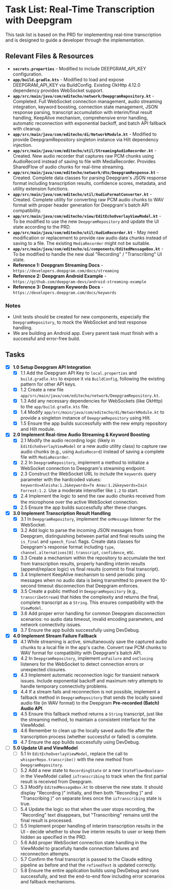 # Task List: Real-Time Transcription with Deepgram

This task list is based on the PRD for implementing real-time transcription and is designed to guide a developer through the implementation.

## Relevant Files & Resources

- **`secrets.properties`** - Modified to include DEEPGRAM_API_KEY configuration.
- **`app/build.gradle.kts`** - Modified to load and expose DEEPGRAM_API_KEY via BuildConfig. Existing OkHttp 4.12.0 dependency provides WebSocket support.
- **`app/src/main/java/com/editecho/network/DeepgramRepository.kt`** - Completed. Full WebSocket connection management, audio streaming integration, keyword boosting, connection state management, JSON response parsing, transcript accumulation with interim/final result handling, KeepAlive mechanism, comprehensive error handling, automatic reconnection with exponential backoff, and batch API fallback with cleanup.
- **`app/src/main/java/com/editecho/di/NetworkModule.kt`** - Modified to provide DeepgramRepository singleton instance via Hilt dependency injection.
- **`app/src/main/java/com/editecho/util/StreamingAudioRecorder.kt`** - Created. New audio recorder that captures raw PCM chunks using AudioRecord instead of saving to file with MediaRecorder. Provides SharedFlow of audio chunks for real-time streaming.
- **`app/src/main/java/com/editecho/network/dto/DeepgramResponse.kt`** - Created. Complete data classes for parsing Deepgram's JSON response format including transcription results, confidence scores, metadata, and utility extension functions.
- **`app/src/main/java/com/editecho/util/AudioFormatConverter.kt`** - Created. Complete utility for converting raw PCM audio chunks to WAV format with proper header generation for Deepgram's batch API compatibility.
- **`app/src/main/java/com/editecho/view/EditEchoOverlayViewModel.kt`** - To be modified to use the new `DeepgramRepository` and update the UI state according to the PRD.
- **`app/src/main/java/com/editecho/util/AudioRecorder.kt`** - May need modification or replacement to provide raw audio data chunks instead of saving to a file. The existing `MediaRecorder` might not be suitable.
- **`app/src/main/java/com/editecho/ui/components/EditedMessageBox.kt`** - To be modified to handle the new dual "Recording" / "Transcribing" UI state.
- **Reference 1: Deepgram Streaming Docs** - `https://developers.deepgram.com/docs/streaming`
- **Reference 2: Deepgram Android Example** - `https://github.com/deepgram-devs/android-streaming-example`
- **Reference 3: Deepgram Keywords Docs** - `https://developers.deepgram.com/docs/keywords`

### Notes

- Unit tests should be created for new components, especially the `DeepgramRepository`, to mock the WebSocket and test response handling.
- We are building an Android app. Every parent task must finish with a successful and error-free build.

## Tasks

- [x] **1.0 Setup Deepgram API Integration**
  - [x] 1.1 Add the Deepgram API Key to `local.properties` and `build.gradle.kts` to expose it via `BuildConfig`, following the existing pattern for other API keys.
  - [x] 1.2 Create a new file `app/src/main/java/com/editecho/network/DeepgramRepository.kt`.
  - [x] 1.3 Add any necessary dependencies for WebSockets (like OkHttp) to the `app/build.gradle.kts` file.
  - [x] 1.4 Modify `app/src/main/java/com/editecho/di/NetworkModule.kt` to provide a singleton instance of `DeepgramRepository` using Hilt.
  - [x] 1.5 Ensure the app builds successfully with the new empty repository and Hilt module.

- [x] **2.0 Implement Real-time Audio Streaming & Keyword Boosting**
  - [x] 2.1 Modify the audio recording logic (likely in `EditEchoOverlayViewModel` or a new audio utility class) to capture raw audio chunks (e.g., using `AudioRecord`) instead of saving a complete file with `MediaRecorder`.
  - [x] 2.2 In `DeepgramRepository`, implement a method to initialize a WebSocket connection to Deepgram's streaming endpoint.
  - [x] 2.3 Construct the WebSocket URL to include the `keywords` query parameter with the hardcoded values: `keywords=Aleisha:1.2&keywords=Te Anau:1.2&keywords=Iain Forrest:1.2`. Use a moderate intensifier like `1.2` to start.
  - [x] 2.4 Implement the logic to send the raw audio chunks received from the microphone over the active WebSocket connection.
  - [x] 2.5 Ensure the app builds successfully after these changes.

- [x] **3.0 Implement Transcription Result Handling**
  - [x] 3.1 In `DeepgramRepository`, implement the `onMessage` listener for the WebSocket.
  - [x] 3.2 Add logic to parse the incoming JSON messages from Deepgram, distinguishing between partial and final results using the `is_final` and `speech_final` flags. Create data classes for Deepgram's response format including `type`, `channel.alternatives[0].transcript`, `confidence`, etc.
  - [x] 3.3 Create a mechanism within the repository to accumulate the text from transcription results, properly handling interim results (append/replace logic) vs final results (commit to final transcript).
  - [x] 3.4 Implement KeepAlive mechanism to send periodic ping messages when no audio data is being transmitted to prevent the 10-second timeout disconnection that Deepgram enforces.
  - [x] 3.5 Create a public method in `DeepgramRepository` (e.g., `transcribeStream`) that hides the complexity and returns the final, complete transcript as a `String`. This ensures compatibility with the `ViewModel`.
  - [x] 3.6 Add proper error handling for common Deepgram disconnection scenarios: no audio data timeout, invalid encoding parameters, and network connectivity issues.
  - [x] 3.7 Ensure the app builds successfully using DevDebug.

- [x] **4.0 Implement Stream Failure Fallback**
  - [x] 4.1 While streaming is active, simultaneously save the captured audio chunks to a local file in the app's cache. Convert raw PCM chunks to WAV format for compatibility with Deepgram's batch API.
  - [x] 4.2 In `DeepgramRepository`, implement `onFailure` and `onClosing` listeners for the WebSocket to detect connection errors or unexpected closures.
  - [x] 4.3 Implement automatic reconnection logic for transient network issues. Include exponential backoff and maximum retry attempts to handle temporary connectivity problems.
  - [x] 4.4 If a stream fails and reconnection is not possible, implement a fallback method in `DeepgramRepository` that sends the locally saved audio file (in WAV format) to the Deepgram **Pre-recorded (Batch) Audio API**.
  - [x] 4.5 Ensure this fallback method returns a `String` transcript, just like the streaming method, to maintain a consistent interface for the ViewModel.
  - [x] 4.6 Remember to clean up the locally saved audio file after the transcription process (whether successful or failed) is complete.
  - [x] 4.7 Ensure the app builds successfully using DevDebug.

- [ ] **5.0 Update UI and ViewModel**
  - [ ] 5.1 In `EditEchoOverlayViewModel`, replace the call to `whisperRepo.transcribe()` with the new method from `DeepgramRepository`.
  - [ ] 5.2 Add a new state to `RecordingState` or a new `StateFlow<Boolean>` in the ViewModel called `isTranscribing` to track when the first partial result is received from Deepgram.
  - [ ] 5.3 Modify `EditedMessageBox.kt` to observe the new state. It should display "Recording )" initially, and then both "Recording )" and "Transcribing )" on separate lines once the `isTranscribing` state is true.
  - [ ] 5.4 Update the logic so that when the user stops recording, the "Recording" text disappears, but "Transcribing" remains until the final result is processed.
  - [ ] 5.5 Implement proper handling of interim transcription results in the UI - decide whether to show live interim results to user or keep them hidden as specified in the PRD.
  - [ ] 5.6 Add proper WebSocket connection state handling in the ViewModel to gracefully handle connection failures and reconnection attempts.
  - [ ] 5.7 Confirm the final transcript is passed to the Claude editing pipeline as before and that the `refinedText` is updated correctly.
  - [ ] 5.8 Ensure the entire application builds using DevDebug and runs successfully, and test the end-to-end flow including error scenarios and fallback mechanisms. 